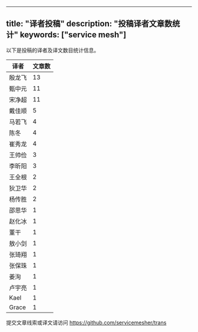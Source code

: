 
---
title: "译者投稿"
description: "投稿译者文章数统计"
keywords: ["service mesh"]
---

以下是投稿的译者及译文数目统计信息。

| 译者 | 文章数 |
| ---- | ---- |
|殷龙飞 | 13|
|甄中元 | 11|
|宋净超 | 11|
|戴佳顺 | 5|
|马若飞 | 4|
|陈冬 | 4|
|崔秀龙 | 4|
|王帅俭 | 3|
|李昕阳 | 3|
|王全根 | 2|
|狄卫华 | 2|
|杨传胜 | 2|
|邵思华 | 1|
|赵化冰 | 1|
|董干 | 1|
|敖小剑 | 1|
|张琦翔 | 1|
|张保珠 | 1|
|姜洵 | 1|
|卢宇亮 | 1|
|Kael | 1|
|Grace | 1|
提交文章线索或译文请访问 https://github.com/servicemesher/trans
